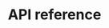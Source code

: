 ---
pcx_content_type: navigation
title: API reference
external_link: https://api.cloudflare.com/#railgun-properties
weight: 9
_build:
  publishResources: false
  render: never
---